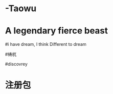 # -Taowu
# A legendary fierce beast
#i have dream, I think Different to dream   

#梼杌

#discovrey 
#	注册包

